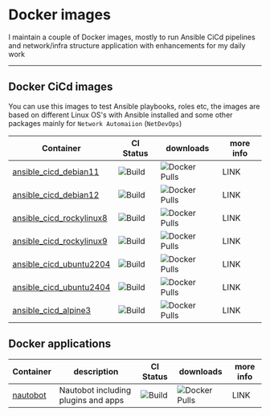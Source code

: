 # Docker images

I maintain a couple of Docker images, mostly to run Ansible CiCd pipelines and network/infra structure application with enhancements for my daily work


---

## Docker CiCd images

You can use this images to test Ansible playbooks, roles etc, the images are based on different Linux OS's with Ansible installed and some other packages mainly for `Network Automaiion` (`NetDevOps`) 



| Container | CI Status   | downloads | more info | 
| --------- | ----------- | --------- | --------- |
| [ansible_cicd_debian11](https://hub.docker.com/repository/docker/bsmeding/ansible_cicd_debian11/general) | ![Build](https://github.com/bsmeding/docker_container_ansible_cicd_debian11/actions/workflows/build.yml/badge.svg) | ![Docker Pulls](https://img.shields.io/docker/pulls/bsmeding/ansible_cicd_debian11) | LINK |
| [ansible_cicd_debian12](https://hub.docker.com/repository/docker/bsmeding/ansible_cicd_debian12/general) | ![Build](https://github.com/bsmeding/docker_container_ansible_cicd_debian12/actions/workflows/build.yml/badge.svg) | ![Docker Pulls](https://img.shields.io/docker/pulls/bsmeding/ansible_cicd_debian12) | LINK |
| [ansible_cicd_rockylinux8](https://hub.docker.com/repository/docker/bsmeding/ansible_cicd_rockylinux8/general) | ![Build](https://github.com/bsmeding/docker_container_ansible_cicd_rockylinux8/actions/workflows/build.yml/badge.svg) | ![Docker Pulls](https://img.shields.io/docker/pulls/bsmeding/ansible_cicd_rockylinux8) | LINK |
| [ansible_cicd_rockylinux9](https://hub.docker.com/repository/docker/bsmeding/ansible_cicd_rockylinux9/general) | ![Build](https://github.com/bsmeding/docker_container_ansible_cicd_rockylinux9/actions/workflows/build.yml/badge.svg) | ![Docker Pulls](https://img.shields.io/docker/pulls/bsmeding/ansible_cicd_rockylinux9) | LINK |
| [ansible_cicd_ubuntu2204](https://hub.docker.com/repository/docker/bsmeding/ansible_cicd_ubuntu2204/general) | ![Build](https://github.com/bsmeding/docker_container_ansible_cicd_ubuntu2204/actions/workflows/build.yml/badge.svg) | ![Docker Pulls](https://img.shields.io/docker/pulls/bsmeding/ansible_cicd_ubunut2204) | LINK |
| [ansible_cicd_ubuntu2404](https://hub.docker.com/repository/docker/bsmeding/ansible_cicd_ubuntu2404/general) | ![Build](https://github.com/bsmeding/docker_container_ansible_cicd_ubuntu2404/actions/workflows/build.yml/badge.svg) | ![Docker Pulls](https://img.shields.io/docker/pulls/bsmeding/ansible_cicd_ubuntu2404) | LINK |
| [ansible_cicd_alpine3](https://hub.docker.com/repository/docker/bsmeding/ansible_cicd_alpine3/general) | ![Build](https://github.com/bsmeding/docker_container_ansible_cicd_alpine3/actions/workflows/build.yml/badge.svg) | ![Docker Pulls](https://img.shields.io/docker/pulls/bsmeding/ansible_cicd_alpine3) | LINK |



## Docker applications



| Container | description | CI Status | downloads | more info | 
| --------- | ----------- | --------- | --------- | --------- |
| [nautobot](https://hub.docker.com/repository/docker/bsmeding/nautobot/general) | Nautobot including plugins and apps | ![Build](https://github.com/bsmeding/docker_container_nautobot/actions/workflows/build.yml/badge.svg)  | ![Docker Pulls](https://img.shields.io/docker/pulls/bsmeding/nautobot) | LINK |


